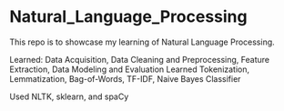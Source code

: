 # Natural_Language_Processing

This repo is to showcase my learning of Natural Language Processing.

Learned: Data Acquisition, Data Cleaning and Preprocessing, Feature Extraction, Data Modeling and Evaluation
Learned Tokenization, Lemmatization, Bag-of-Words, TF-IDF, Naive Bayes Classifier

Used NLTK, sklearn, and spaCy
